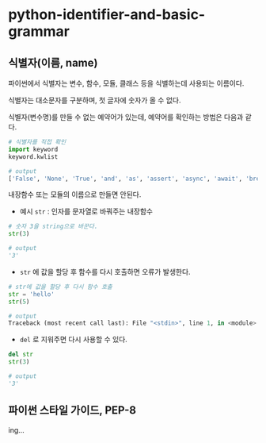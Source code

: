 # python-identifier-and-basic-grammar

## 식별자(이름, name)

파이썬에서 식별자는 변수, 함수, 모듈, 클래스 등을 식별하는데 사용되는 이름이다.

식별자는 대소문자를 구분하며, 첫 글자에 숫자가 올 수 없다.

식별자(변수명)를 만들 수 없는 예약어가 있는데, 예약어를 확인하는 방법은 다음과 같다.

```python
# 식별자를 직접 확인
import keyword
keyword.kwlist

# output
['False', 'None', 'True', 'and', 'as', 'assert', 'async', 'await', 'break', 'class', 'continue', 'def', 'del', 'elif', 'else', 'except', 'finally', 'for', 'from', 'global', 'if', 'import', 'in', 'is', 'lambda', 'nonlocal', 'not', 'or', 'pass', 'raise', 'return', 'try', 'while', 'with', 'yield']
```

내장함수 또는 모듈의 이름으로 만들면 안된다.

- 예시 `str` : 인자를 문자열로 바꿔주는 내장함수

```python
# 숫자 3을 string으로 바꾼다.
str(3)

# output
'3'
```

- `str` 에 값을 할당 후 함수를 다시 호출하면 오류가 발생한다.

```python
# str에 값을 할당 후 다시 함수 호출
str = 'hello'
str(5)

# output
Traceback (most recent call last): File "<stdin>", line 1, in <module> TypeError: 'str' object is not callable
```

- `del` 로 지워주면 다시 사용할 수 있다.

```python
del str
str(3)

# output
'3'
```

## 파이썬 스타일 가이드, PEP-8

ing...